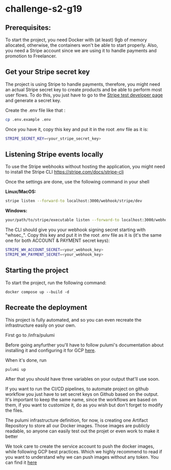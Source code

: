 # challenge-s2-g19

## Prerequisites:

To start the project, you need Docker with (at least) 9gb of memory allocated, otherwise, the containers won't be able to start properly.
Also, you need a Stripe account since we are using it to handle payments and promotion to Freelancer.

## Get your Stripe secret key

The project is using Stripe to handle payments, therefore, you might need an actual Stripe secret key to create products and be able to perform most user flows. To do this, you just have to go to the [Stripe test developer page](https://dashboard.stripe.com/test/apikeys) and generate a secret key.

Create the .env file like that :

```bash
cp .env.example .env
```

Once you have it, copy this key and put it in the root .env file as it is:

```bash
STRIPE_SECRET_KEY=<your_stripe_secret_key>
```

## Listening Stripe events locally

To use the Stripe webhooks without hosting the application, you might need to install the Stripe CLI
https://stripe.com/docs/stripe-cli

Once the settings are done, use the following command in your shell

**Linux/MacOS:**

```bash
stripe listen --forward-to localhost:3000/webhook/stripe/dev
```

**Windows:**

```bash
your/path/to/stripe/executable listen --forward-to localhost:3000/webhook/stripe/dev
```

The CLI should give you your webhook signing secret starting with "whsec\_". Copy this key and put it in the root .env file as it is (it's the same one for both ACCOUNT & PAYMENT secret keys):

```bash
STRIPE_WH_ACCOUNT_SECRET=<your_webhook_key>
STRIPE_WH_PAYMENT_SECRET=<your_webhook_key>
```

## Starting the project

To start the project, run the following command:

```
docker compose up --build -d
```

## Recreate the deployment

This project is fully automated, and so you can even recreate the infrastructure easily on your own.

First go to /infra/pulumi

Before going anyfurther you'll have to follow pulumi's documentation about installing it and configuring it for GCP [here](https://www.pulumi.com/registry/packages/gcp/installation-configuration/).

When it's done, run

```
pulumi up
```

After that you should have three variables on your output that'll use soon.

If you want to run the CI/CD pipelines, to automate project on github workflow you just have to set secret keys on Github based on the output. It's important to keep the same name, since the workflows are based on them, if you want to customize it, do as you wish but don't forget to modify the files.

The pulumi infrastructure definition, for now, is creating one Artifact Repository to store all our Docker images.
Those images are publicly readable, so anyone can easily test out the projet or even work to make it better

We took care to create the service account to push the docker images, while following GCP best practices. Which we highly recommend to read if you want to understand why we can push images without any token. You can find it [here](https://cloud.google.com/kubernetes-engine/docs/how-to/workload-identity?hl=fr)
